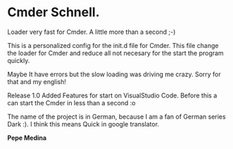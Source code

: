 # Cmder Schnell. 
Loader very fast for Cmder. A little more than a second ;-)

This is a personalized config for the init.d file for Cmder. This file change the  loader for Cmder and reduce all not necesary for the start the program quickly.

Maybe It have errors but the slow loading was driving me crazy. Sorry for that and my english!

Release 1.0 Added Features for start on VisualStudio Code. Before this a can start the Cmder in less than a second :o

The name of the project  is in German, because  I am a fan of   German series Dark :). I think this means Quick in google translator.

**Pepe Medina**
